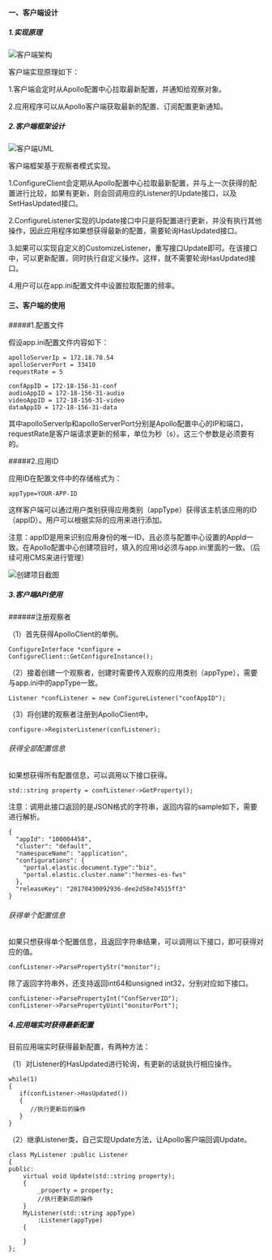 #### 一、客户端设计

##### 1.实现原理

![客户端架构](E:\Office\技术档\apollo\客户端架构.png)

客户端实现原理如下：

1.客户端会定时从Apollo配置中心拉取最新配置，并通知给观察对象。

2.应用程序可以从Apollo客户端获取最新的配置、订阅配置更新通知。

##### 2.客户端框架设计

![客户端UML](E:\Office\技术档\apollo\客户端UML.png)

客户端框架基于观察者模式实现。

1.ConfigureClient会定期从Apollo配置中心拉取最新配置，并与上一次获得的配置进行比较，如果有更新，则会回调用应的Listener的Update接口，以及SetHasUpdated接口。

2.ConfigureListener实现的Update接口中只是将配置进行更新，并没有执行其他操作，因此应用程序如果想获得最新的配置，需要轮询HasUpdated接口。

3.如果可以实现自定义的CustomizeListener，重写接口Update即可。在该接口中，可以更新配置，同时执行自定义操作。这样，就不需要轮询HasUpdated接口。

4.用户可以在app.ini配置文件中设置拉取配置的频率。



#### 三、客户端的使用

#####1.配置文件

假设app.ini配置文件内容如下：

```
apolloServerIp = 172.18.70.54
apolloServerPort = 33410
requestRate = 5

confAppID = 172-18-156-31-conf
audioAppID = 172-18-156-31-audio
videoAppID = 172-18-156-31-video
dataAppID = 172-18-156-31-data
```

其中apolloServerIp和apolloServerPort分别是Apollo配置中心的IP和端口，requestRate是客户端请求更新的频率，单位为秒（s）。这三个参数是必须要有的。

#####2.应用ID

应用ID在配置文件中的存储格式为：

```
appType=YOUR-APP-ID
```



这样客户端可以通过用户类别获得应用类别（appType）获得该主机该应用的ID（appID）。用户可以根据实际的应用来进行添加。

注意：appID是用来识别应用身份的唯一ID，且必须与配置中心设置的AppId一致。在Apollo配置中心创建项目时，填入的应用Id必须与app.ini里面的一致。（后续可用CMS来进行管理）

![创建项目截图](E:\Office\技术档\apollo\创建项目截图.png)

##### 3.客户端API使用

######注册观察者

（1）首先获得ApolloClient的单例。

```
ConfigureInterface *configure = ConfigureClient::GetConfigureInstance();
```

（2）接着创建一个观察者，创建时需要传入观察的应用类别（appType），需要与app.ini中的appType一致。

```
Listener *confListener = new ConfigureListener("confAppID");
```

（3）将创建的观察者注册到ApolloClient中。

```
configure->RegisterListener(confListener);
```

###### 获得全部配置信息

如果想获得所有配置信息，可以调用以下接口获得。

```
std::string property = confListener->GetProperty();
```

注意：调用此接口返回的是JSON格式的字符串，返回内容的sample如下，需要进行解析。

```
{
  "appId": "100004458",
  "cluster": "default",
  "namespaceName": "application",
  "configurations": {
    "portal.elastic.document.type":"biz",
    "portal.elastic.cluster.name":"hermes-es-fws"
  },
  "releaseKey": "20170430092936-dee2d58e74515ff3"
}
```

###### 获得单个配置信息

如果只想获得单个配置信息，且返回字符串结果，可以调用以下接口，即可获得对应的值。

```
confListener->ParsePropertyStr("monitor");
```

除了返回字符串外，还支持返回int64和unsigned int32，分别对应如下接口。

```
confListener->ParsePropertyInt("ConfServerID");
confListener->ParsePropertyUint("monitorPort");
```

##### 4.应用端实时获得最新配置

目前应用端实时获得最新配置，有两种方法：

（1）对Listener的HasUpdated进行轮询，有更新的话就执行相应操作。

```
while(1)
{
   if(confListener->HasUpdated())
   {
      //执行更新后的操作
   }
}
```

（2）继承Listener类，自己实现Update方法，让Apollo客户端回调Update。

````
class MyListener :public Listener
{
public:
    virtual void Update(std::string property);
    {
        _property = property;
        //执行更新后的操作
    }
    MyListener(std::string appType)
        :Listener(appType)
    {

    }
};
````

